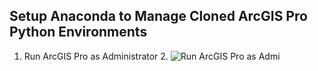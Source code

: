 ## Setup Anaconda to Manage Cloned ArcGIS Pro Python Environments

 1. Run ArcGIS Pro as Administrator
	 2. ![Run ArcGIS Pro as Admi](https://github.com/tjhallum/anaconda_arcgis_pro/blob/master/1-run_arc_as_admin.png) 

<!--stackedit_data:
eyJoaXN0b3J5IjpbLTg2NjIwMTMzM119
-->